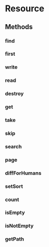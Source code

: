 # Resource

## Methods

### find

### first

### write

### read

### destroy

### get

### take

### skip

### search

### page

### diffForHumans

### setSort

### count

### isEmpty

### isNotEmpty

### getPath
